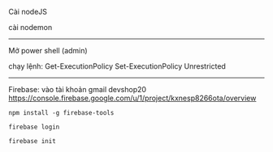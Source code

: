 Cài nodeJS

cài nodemon

--------------

Mở power shell (admin)

chạy lệnh:
    Get-ExecutionPolicy
    Set-ExecutionPolicy Unrestricted

----------------

Firebase:
vào tài khoản gmail devshop20
https://console.firebase.google.com/u/1/project/kxnesp8266ota/overview

    npm install -g firebase-tools

    firebase login

    firebase init